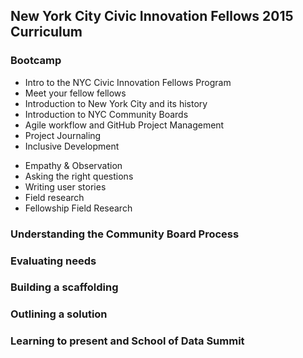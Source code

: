 ## New York City Civic Innovation Fellows 2015 Curriculum 

### Bootcamp
 * Intro to the NYC Civic Innovation Fellows Program
 * Meet your fellow fellows
 * Introduction to New York City and its history
 * Introduction to NYC Community Boards
 * Agile workflow and GitHub Project Management
 * Project Journaling
 * Inclusive Development 
  - Empathy & Observation
  - Asking the right questions
  - Writing user stories 
  - Field research 
  - Fellowship Field Research

### Understanding the Community Board Process

### Evaluating needs

### Building a scaffolding

### Outlining a solution

### Learning to present and School of Data Summit
